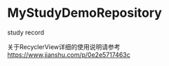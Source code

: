 # MyStudyDemoRepository
study record

关于RecyclerView详细的使用说明请参考    https://www.jianshu.com/p/0e2e5717463c
